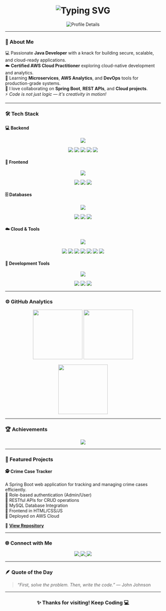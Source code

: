 <!-- Profile Header -->
<h1 align="center">
  <img src="https://readme-typing-svg.herokuapp.com?font=Fira+Code&weight=700&size=30&duration=3000&pause=1000&color=00FFFF&center=true&vCenter=true&width=500&lines=Hey+There+👋;I'm+SUBRAM!;Software+%3C+Cloud+Developer;Building+Backend+Magic+✨" alt="Typing SVG" />
</h1>

<p align="center">
  <img src="https://github-profile-summary-cards.vercel.app/api/cards/profile-details?username=SUBRAMROUT&theme=tokyonight" alt="Profile Details" />
</p>

---

### 🧠 About Me  

💻 Passionate **Java Developer** with a knack for building secure, scalable, and cloud-ready applications.  
☁️ **Certified AWS Cloud Practitioner** exploring cloud-native development and analytics.    
🌱 Learning **Microservices**, **AWS Analytics**, and **DevOps** tools for production-grade systems.  
💬 I love collaborating on **Spring Boot**, **REST APIs**, and **Cloud projects**.  
⚡ *Code is not just logic — it's creativity in motion!*  

---

### 🛠️ Tech Stack

#### 💻 Backend
<p align="center">
  <img src="https://skillicons.dev/icons?i=java,python,spring,hibernate,maven,gradle" />
</p>

<p align="center">
  <img src="https://img.shields.io/badge/Microservices-Architecture-green?style=for-the-badge"/>
  <img src="https://img.shields.io/badge/RESTful-APIs-orange?style=for-the-badge"/>
  <img src="https://img.shields.io/badge/Spring%20Security-Secure-blueviolet?style=for-the-badge"/>
  <img src="https://img.shields.io/badge/JPA%20%26%20Hibernate-ORM-success?style=for-the-badge"/>
  <img src="https://img.shields.io/badge/Build%20Tools-Maven%20%26%20Gradle-blue?style=for-the-badge"/>
</p>

#### 🎨 Frontend
<p align="center">
  <img src="https://skillicons.dev/icons?i=html,css,js,react" />
</p>

<p align="center">
  <img src="https://img.shields.io/badge/Responsive%20Design-Mobile%20Friendly-blue?style=for-the-badge"/>
  <img src="https://img.shields.io/badge/Frontend%20Framework-React-lightgrey?style=for-the-badge"/>
  <img src="https://img.shields.io/badge/UI%20Design-Clean%20%26%20Modern-orange?style=for-the-badge"/>
</p>

#### 🗄️ Databases
<p align="center">
  <img src="https://skillicons.dev/icons?i=mysql,postgresql,mongodb,oracle" />
</p>

<p align="center">
  <img src="https://img.shields.io/badge/Relational%20DBs-MySQL%20%7C%20PostgreSQL-blue?style=for-the-badge"/>
  <img src="https://img.shields.io/badge/NoSQL%20DB-MongoDB-green?style=for-the-badge"/>
  <img src="https://img.shields.io/badge/Enterprise%20DB-Oracle-red?style=for-the-badge"/>
</p>

#### ☁️ Cloud & Tools
<p align="center">
  <img src="https://skillicons.dev/icons?i=aws,docker,kubernetes,terraform,jenkins,git,github,idea,vscode,linux" />
</p>

<p align="center">
  <img src="https://img.shields.io/badge/Cloud%20Platform-AWS-orange?style=for-the-badge"/>
  <img src="https://img.shields.io/badge/Containerization-Docker-blue?style=for-the-badge"/>
  <img src="https://img.shields.io/badge/Orchestration-Kubernetes-lightblue?style=for-the-badge"/>
  <img src="https://img.shields.io/badge/Automation-Terraform%20%7C%20Jenkins-yellow?style=for-the-badge"/>
  <img src="https://img.shields.io/badge/Version%20Control-Git%20%7C%20GitHub-lightgrey?style=for-the-badge"/>
  <img src="https://img.shields.io/badge/IDEs-IntelliJ%20IDEA%20%7C%20VS%20Code-green?style=for-the-badge"/>
  <img src="https://img.shields.io/badge/Operating%20System-Linux-important?style=for-the-badge"/>
</p>

#### 🧰 Development Tools
<p align="center">
  <img src="https://skillicons.dev/icons?i=intellij,eclipse,vscode,postman,bash" />
</p>

<p align="center">
  <img src="https://img.shields.io/badge/IDEs-IntelliJ%20IDEA%20%7C%20Eclipse%20%7C%20VS%20Code-blue?style=for-the-badge"/>
  <img src="https://img.shields.io/badge/API%20Testing-Postman-orange?style=for-the-badge"/>
  <img src="https://img.shields.io/badge/Scripting%20%26%20CLI-Bash-lightgrey?style=for-the-badge"/>
</p>

---

### ⚙️ GitHub Analytics

<p align="center">
  <img src="https://github-readme-stats.vercel.app/api?username=SUBRAMROUT&show_icons=true&theme=tokyonight&hide_border=true&count_private=true" height="160px"/>
  <img src="https://github-readme-streak-stats.herokuapp.com?user=SUBRAMROUT&theme=tokyonight&hide_border=true" height="160px"/>
</p>

<p align="center">
  <img src="https://github-readme-stats.vercel.app/api/top-langs/?username=SUBRAMROUT&layout=compact&theme=tokyonight&hide_border=true" height="160px"/>
</p>

---

### 🏆 Achievements
<p align="center">
  <img src="https://github-profile-trophy.vercel.app/?username=SUBRAMROUT&theme=tokyonight&margin-w=15&margin-h=15&no-bg=true&no-frame=true"/>
</p>

---

### 🚀 Featured Projects  

#### 🕵️ Crime Case Tracker  
A Spring Boot web application for tracking and managing crime cases efficiently.  
🔹 Role-based authentication (Admin/User)  
🔹 RESTful APIs for CRUD operations  
🔹 MySQL Database Integration  
🔹 Frontend in HTML/CSS/JS  
🔹 Deployed on AWS Cloud  

🔗 **[View Repository](https://github.com/SUBRAMROUT)**  

---

### 🌐 Connect with Me  

<p align="center">
  <a href="https://www.linkedin.com/in/subram-rout/" target="_blank">
    <img src="https://img.shields.io/badge/LinkedIn-0077B5?style=for-the-badge&logo=linkedin&logoColor=white"/>
  </a>
  <a href="mailto:subramrout1100@gmail.com">
    <img src="https://img.shields.io/badge/Gmail-D14836?style=for-the-badge&logo=gmail&logoColor=white"/>
  </a>
  <a href="https://subramrout.github.io/Subram-Rout-Portfolio-/" target="_blank">
    <img src="https://img.shields.io/badge/Portfolio-000000?style=for-the-badge&logo=react&logoColor=white"/>
  </a>
</p>

---

### 🪶 Quote of the Day
> *“First, solve the problem. Then, write the code.”* — John Johnson  

---

<h3 align="center">✨ Thanks for visiting! Keep Coding 💻</h3>

